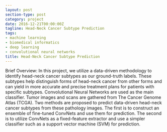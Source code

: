 ```yaml
---
layout: post
section-type: post
category: project
date: 2016-12-21T00:00:00Z
tagline: Head-Neck Cancer Subtype Prediction 
tags:
- machine learning
- biomedical informatics
- deep learning 
- convolutional neural networks 
title: Head-Neck Cancer Subtype Prediction 
--- 
```


Brief Overview:
In this project, we utilize a data-driven methodology to identify head-neck cancer subtypes as our ground-truth labels. These subtypes help distinguish forms of head-neck cancer from other forms and can yield in more accurate and precise treatment plans for patients with specific subtypes. Convolutional Neural Networks are used as the main classifier. Tumor images and scans are gathered from The Cancer Genome Atlas (TCGA). Two methods are proposed to predict data-driven head-neck cancer subtypes from these pathology images. The first is to construct an ensemble of fine-tuned ConvNets and use them for prediction. The second is to utilize ConvNets as a fixed-feature extractor and use a simpler classifier such as a support vector machine (SVM) for prediction.
  


